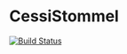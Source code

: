 # CessiStommel

[![Build Status](https://github.com/DanielJonathanPals/CessiStommel.jl/actions/workflows/CI.yml/badge.svg?branch=master)](https://github.com/DanielJonathanPals/CessiStommel.jl/actions/workflows/CI.yml?query=branch%3Amaster)
